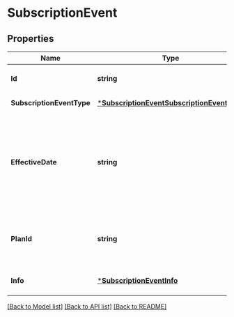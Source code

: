 # SubscriptionEvent

## Properties
Name | Type | Description | Notes
------------ | ------------- | ------------- | -------------
**Id** | **string** | The ID of the subscription event. | [default to null]
**SubscriptionEventType** | [***SubscriptionEventSubscriptionEventType**](SubscriptionEventSubscriptionEventType.md) |  | [default to null]
**EffectiveDate** | **string** | The date, in YYYY-MM-DD format (for example, 2013-01-15), when the subscription event went into effect. | [default to null]
**PlanId** | **string** | The ID of the subscription plan associated with the subscription. | [default to null]
**Info** | [***SubscriptionEventInfo**](SubscriptionEventInfo.md) |  | [optional] [default to null]

[[Back to Model list]](../README.md#documentation-for-models) [[Back to API list]](../README.md#documentation-for-api-endpoints) [[Back to README]](../README.md)

